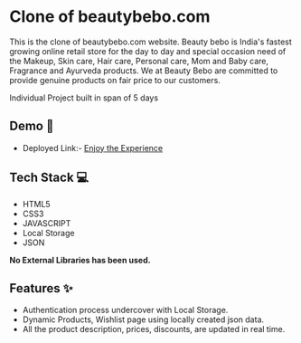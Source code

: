 
# Clone of beautybebo.com

This is the clone of beautybebo.com website. Beauty bebo is India's fastest growing online retail store for the day to day and special occasion need of the Makeup, Skin care, Hair care, Personal care, Mom and Baby care, Fragrance and Ayurveda products. We at Beauty Bebo are committed to provide genuine products on fair price to our customers.

Individual Project built in span of 5 days


## Demo  🎥

- Deployed Link:- [Enjoy the Experience](https://steady-twilight-842d2e.netlify.app/)


## Tech Stack 💻

- HTML5
- CSS3
- JAVASCRIPT
- Local Storage
- JSON

**No External Libraries has been used.**

## Features ✨

- Authentication process undercover with Local Storage.
- Dynamic Products, Wishlist page using locally created json data.
- All the product description, prices, discounts, are updated in real time.




